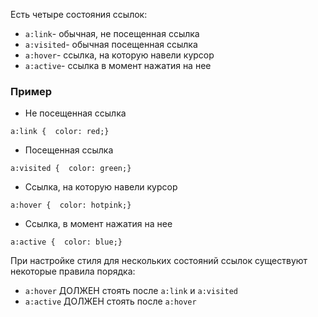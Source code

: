 Есть четыре состояния ссылок:

- `a:link`- обычная, не посещенная ссылка
- `a:visited`- обычная посещенная ссылка
- `a:hover`- ссылка, на которую навели курсор
- `a:active`- ссылка в момент нажатия на нее

### Пример
- Не посещенная ссылка
~~~
a:link {  color: red;}  
~~~

- Посещенная ссылка
~~~
a:visited {  color: green;}  
~~~

- Ссылка, на которую навели курсор
~~~
a:hover {  color: hotpink;}  
~~~

- Ссылка, в момент нажатия на нее
~~~ 
a:active {  color: blue;}
~~~

При настройке стиля для нескольких состояний ссылок существуют некоторые правила порядка:

- `a:hover` ДОЛЖЕН стоять после `a:link` и `a:visited`
- `a:active` ДОЛЖЕН стоять после `a:hover`